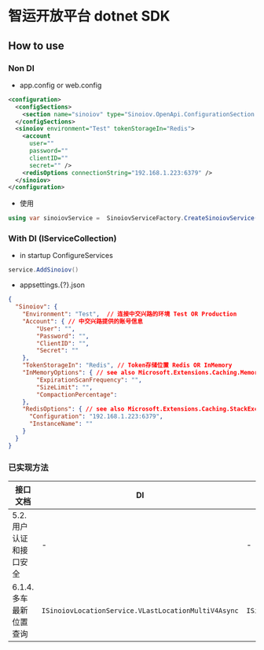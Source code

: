 # 智运开放平台 dotnet SDK

## How to use

### Non DI
- app.config or web.config
```xml
<configuration>
  <configSections>
    <section name="sinoiov" type="Sinoiov.OpenApi.ConfigurationSection.SinoiovConfigurationSection, Sinoiov.OpenApi"/>
  </configSections>
  <sinoiov environment="Test" tokenStorageIn="Redis">
    <account
      user=""
      password=""
      clientID=""
      secret="" />
    <redisOptions connectionString="192.168.1.223:6379" />
  </sinoiov>
</configuration>
```

- 使用
```csharp
using var sinoiovService =  SinoiovServiceFactory.CreateSinoiovService();
```

### With DI (IServiceCollection)
- in startup ConfigureServices
```csharp
service.AddSinoiov()
```
- appsettings.{?}.json
```json
{
  "Sinoiov": {
    "Environment": "Test",  // 连接中交兴路的环境 Test OR Production
    "Account": { // 中交兴路提供的账号信息
        "User": "",
        "Password": "",
        "ClientID": "",
        "Secret": ""
    },
    "TokenStorageIn": "Redis", // Token存储位置 Redis OR InMemory
    "InMemoryOptions": { // see also Microsoft.Extensions.Caching.Memory.MemoryCacheOptions
        "ExpirationScanFrequency": "",
        "SizeLimit": "",
        "CompactionPercentage": 
    },
    "RedisOptions": { // see also Microsoft.Extensions.Caching.StackExchangeRedis.RedisCacheOptions
      "Configuration": "192.168.1.223:6379",
      "InstanceName": ""
    }
  }
}
```


### 已实现方法
|接口文档|DI|NonDI|实现版本|
|-|-|-|-|
|5.2. 用户认证和接口安全|-|-|3.2.2-dev.1|
|6.1.4. 多车最新位置查询|`ISinoiovLocationService.VLastLocationMultiV4Async`|`ISinoiovService.SinoiovLocationService`|3.2.2-dev.1|
